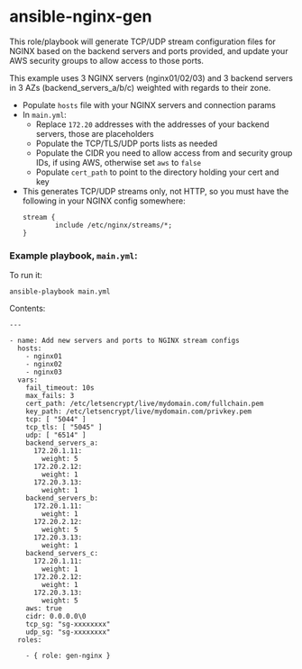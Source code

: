 # ansible-nginx-gen

This role/playbook will generate TCP/UDP stream configuration files for NGINX based on the backend servers and ports provided, and update your AWS security groups to allow access to those ports.

This example uses 3 NGINX servers (nginx01/02/03) and 3 backend servers in 3 AZs (backend_servers_a/b/c) weighted with regards to their zone.

* Populate `hosts` file with your NGINX servers and connection params
* In `main.yml`:
  * Replace `172.20` addresses with the addresses of your backend servers, those are placeholders
  * Populate the TCP/TLS/UDP ports lists as needed
  * Populate the CIDR you need to allow access from and security group IDs, if using AWS, otherwise set `aws` to `false`
  * Populate `cert_path` to point to the directory holding your cert and key
* This generates TCP/UDP streams only, not HTTP, so you must have the following in your NGINX config somewhere:
  ```
  stream {
          include /etc/nginx/streams/*;
  }
  ```

### Example playbook, `main.yml`:

To run it:

```
ansible-playbook main.yml
```

Contents:
```
---

- name: Add new servers and ports to NGINX stream configs
  hosts:
    - nginx01
    - nginx02
    - nginx03
  vars:
    fail_timeout: 10s
    max_fails: 3
    cert_path: /etc/letsencrypt/live/mydomain.com/fullchain.pem
    key_path: /etc/letsencrypt/live/mydomain.com/privkey.pem
    tcp: [ "5044" ]
    tcp_tls: [ "5045" ]
    udp: [ "6514" ]
    backend_servers_a:
      172.20.1.11:
        weight: 5
      172.20.2.12:
        weight: 1
      172.20.3.13:
        weight: 1
    backend_servers_b:
      172.20.1.11:
        weight: 1
      172.20.2.12:
        weight: 5
      172.20.3.13:
        weight: 1
    backend_servers_c:
      172.20.1.11:
        weight: 1
      172.20.2.12:
        weight: 1
      172.20.3.13:
        weight: 5
    aws: true
    cidr: 0.0.0.0\0
    tcp_sg: "sg-xxxxxxxx"
    udp_sg: "sg-xxxxxxxx"
  roles:

    - { role: gen-nginx }
```
